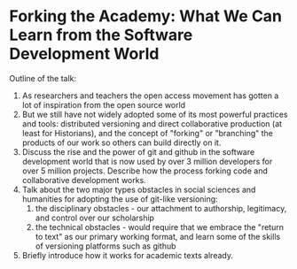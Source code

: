 
Forking the Academy: What We Can Learn from the Software Development World
=================================================

Outline of the talk:

1. As researchers and teachers the open access movement has gotten a lot of inspiration from the open source world
2. But we still have not widely adopted some of its most powerful practices and tools: distributed versioning and direct collaborative production (at least for Historians), and the concept of "forking" or "branching" the products of our work so others can build directly on it.
3. Discuss the rise and the power of git and github in the software development world that is now used by over 3 million developers for over 5 million projects. Describe how the process forking code and collaborative development works.
4. Talk about the two major types obstacles in social sciences and humanities for adopting the use of git-like versioning:
	1. the disciplinary obstacles - our attachment to authorship, legitimacy, and control over our scholarship
	2. the technical obstacles - would require that we embrace the "return to text" as our primary working format, and learn some of the skills of versioning platforms such as github
5. Briefly introduce how it works for academic texts already.
